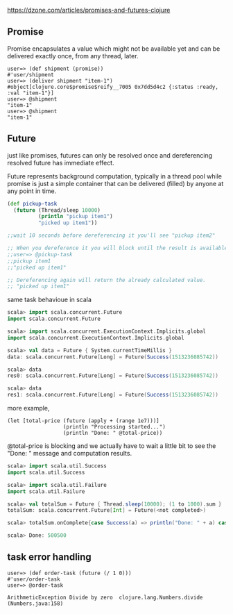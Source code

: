 
https://dzone.com/articles/promises-and-futures-clojure

Promise
-------

Promise encapsulates a value which  might not be available yet and 
can be delivered exactly once, from any thread, later.

```
user=> (def shipment (promise))
#'user/shipment
user=> (deliver shipment "item-1")
#object[clojure.core$promise$reify__7005 0x7dd5d4c2 {:status :ready, :val "item-1"}]
user=> @shipment
"item-1"
user=> @shipment
"item-1"
```

Future
------

just like promises, futures can only be resolved once and 
dereferencing resolved future has immediate effect.

Future represents background computation, typically in a thread pool while 
promise is just a simple container that can be delivered (filled) by anyone at any point in time.

```clj
(def pickup-task 
  (future (Thread/sleep 10000) 
          (println "pickup item1") 
          "picked up item1"))

;;wait 10 seconds before dereferencing it you'll see "pickup item2"

;; When you dereference it you will block until the result is available.
;;user=> @pickup-task
;;pickup item1
;;"picked up item1"

;; Dereferencing again will return the already calculated value.
;; "picked up item1"
```

same task behavioue in scala

```scala
scala> import scala.concurrent.Future
import scala.concurrent.Future

scala> import scala.concurrent.ExecutionContext.Implicits.global
import scala.concurrent.ExecutionContext.Implicits.global

scala> val data = Future { System.currentTimeMillis }
data: scala.concurrent.Future[Long] = Future(Success(1513236085742))

scala> data
res0: scala.concurrent.Future[Long] = Future(Success(1513236085742))

scala> data
res1: scala.concurrent.Future[Long] = Future(Success(1513236085742))
```

more example, 

```
(let [total-price (future (apply + (range 1e7)))]
                  (println "Processing started...")
                  (println "Done: " @total-price))
```

@total-price is blocking and we actually have to wait a little bit to see the "Done: " message 
and computation results. 

```scala
scala> import scala.util.Success
import scala.util.Success

scala> import scala.util.Failure
import scala.util.Failure

scala> val totalSum = Future { Thread.sleep(10000); (1 to 1000).sum }
totalSum: scala.concurrent.Future[Int] = Future(<not completed>)

scala> totalSum.onComplete{case Success(a) => println("Done: " + a) case Failure(f) => println("Failed: " + f)}

scala> Done: 500500
```

task error handling
--

```
user=> (def order-task (future (/ 1 0)))
#'user/order-task
user=> @order-task

ArithmeticException Divide by zero  clojure.lang.Numbers.divide (Numbers.java:158)
```
